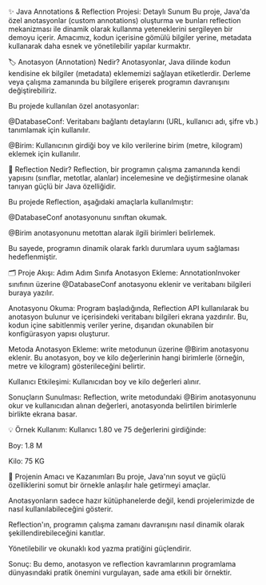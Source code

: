✨ Java Annotations & Reflection Projesi: Detaylı Sunum
Bu proje, Java'da özel anotasyonlar (custom annotations) oluşturma ve bunları reflection mekanizması ile dinamik olarak kullanma yeteneklerini sergileyen bir demoyu içerir. Amacımız, kodun içerisine gömülü bilgiler yerine, metadata kullanarak daha esnek ve yönetilebilir yapılar kurmaktır.

🏷️ Anotasyon (Annotation) Nedir?
Anotasyonlar, Java dilinde kodun kendisine ek bilgiler (metadata) eklememizi sağlayan etiketlerdir. Derleme veya çalışma zamanında bu bilgilere erişerek programın davranışını değiştirebiliriz.

Bu projede kullanılan özel anotasyonlar:

@DatabaseConf: Veritabanı bağlantı detaylarını (URL, kullanıcı adı, şifre vb.) tanımlamak için kullanılır.

@Birim: Kullanıcının girdiği boy ve kilo verilerine birim (metre, kilogram) eklemek için kullanılır.

🔎 Reflection Nedir?
Reflection, bir programın çalışma zamanında kendi yapısını (sınıflar, metotlar, alanlar) incelemesine ve değiştirmesine olanak tanıyan güçlü bir Java özelliğidir.

Bu projede Reflection, aşağıdaki amaçlarla kullanılmıştır:

@DatabaseConf anotasyonunu sınıftan okumak.

@Birim anotasyonunu metottan alarak ilgili birimleri belirlemek.

Bu sayede, programın dinamik olarak farklı durumlara uyum sağlaması hedeflenmiştir.

🗂️ Proje Akışı: Adım Adım
Sınıfa Anotasyon Ekleme: AnnotationInvoker sınıfının üzerine @DatabaseConf anotasyonu eklenir ve veritabanı bilgileri buraya yazılır.

Anotasyonu Okuma: Program başladığında, Reflection API kullanılarak bu anotasyon bulunur ve içerisindeki veritabanı bilgileri ekrana yazdırılır. Bu, kodun içine sabitlenmiş veriler yerine, dışarıdan okunabilen bir konfigürasyon yapısı oluşturur.

Metoda Anotasyon Ekleme: write metodunun üzerine @Birim anotasyonu eklenir. Bu anotasyon, boy ve kilo değerlerinin hangi birimlerle (örneğin, metre ve kilogram) gösterileceğini belirtir.

Kullanıcı Etkileşimi: Kullanıcıdan boy ve kilo değerleri alınır.

Sonuçların Sunulması: Reflection, write metodundaki @Birim anotasyonunu okur ve kullanıcıdan alınan değerleri, anotasyonda belirtilen birimlerle birlikte ekrana basar.

💡 Örnek Kullanım:
Kullanıcı 1.80 ve 75 değerlerini girdiğinde:

Boy: 1.8 M

Kilo: 75 KG

🎯 Projenin Amacı ve Kazanımları
Bu proje, Java'nın soyut ve güçlü özelliklerini somut bir örnekle anlaşılır hale getirmeyi amaçlar.

Anotasyonların sadece hazır kütüphanelerde değil, kendi projelerimizde de nasıl kullanılabileceğini gösterir.

Reflection'ın, programın çalışma zamanı davranışını nasıl dinamik olarak şekillendirebileceğini kanıtlar.

Yönetilebilir ve okunaklı kod yazma pratiğini güçlendirir.

Sonuç: Bu demo, anotasyon ve reflection kavramlarının programlama dünyasındaki pratik önemini vurgulayan, sade ama etkili bir örnektir.
